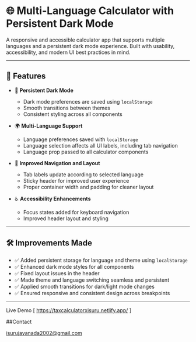 # 🌐 Multi-Language Calculator with Persistent Dark Mode

A responsive and accessible calculator app that supports multiple languages and a persistent dark mode experience. Built with usability, accessibility, and modern UI best practices in mind.

---

## 🚀 Features

- 🌙 **Persistent Dark Mode**  
  - Dark mode preferences are saved using `localStorage`
  - Smooth transitions between themes
  - Consistent styling across all components

- 🌍 **Multi-Language Support**  
  - Language preferences saved with `localStorage`
  - Language selection affects all UI labels, including tab navigation
  - Language prop passed to all calculator components

- 🧭 **Improved Navigation and Layout**  
  - Tab labels update according to selected language
  - Sticky header for improved user experience
  - Proper container width and padding for cleaner layout

- ♿ **Accessibility Enhancements**  
  - Focus states added for keyboard navigation
  - Improved header layout and styling

---

## 🛠️ Improvements Made

- ✅ Added persistent storage for language and theme using `localStorage`
- ✅ Enhanced dark mode styles for all components
- ✅ Fixed layout issues in the header
- ✅ Made theme and language switching seamless and persistent
- ✅ Applied smooth transitions for dark/light mode changes
- ✅ Ensured responsive and consistent design across breakpoints

---

Live Demo [ https://taxcalculatorxisuru.netlify.app/ ]

##Contact 

isurujayanada2002@gmail.com
